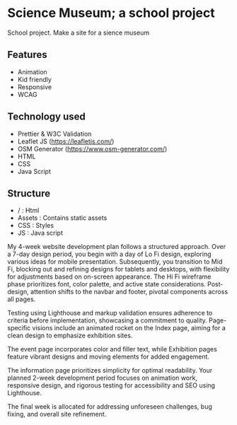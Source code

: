 # Science Museum; a school project
School project. Make a site for a sience museum

## Features
- Animation
- Kid friendly
- Responsive
- WCAG

## Technology used
- Prettier & W3C Validation
- Leaflet JS (https://leafletjs.com/)
- OSM Generator (https://www.osm-generator.com/)
- HTML
- CSS
- Java Script

## Structure
- / : Html
- Assets : Contains static assets
- CSS : Styles
- JS : Java script

My 4-week website development plan follows a structured approach. Over a 7-day design period, you begin with a day of Lo Fi design, exploring various ideas for mobile presentation. Subsequently, you transition to Mid Fi, blocking out and refining designs for tablets and desktops, with flexibility for adjustments based on on-screen appearance. 
The Hi Fi wireframe phase prioritizes font, color palette, and active state considerations.
Post-design, attention shifts to the navbar and footer, pivotal components across all pages.  

Testing using Lighthouse and markup validation ensures adherence to criteria before implementation, showcasing a commitment to quality.
Page-specific visions include an animated rocket on the Index page, aiming for a clean design to emphasize exhibition sites. 

The event page incorporates color and filler text, while Exhibition pages feature vibrant designs and moving elements for added engagement. 

The information page prioritizes simplicity for optimal readability.
Your planned 2-week development period focuses on animation work, responsive design, and rigorous testing for accessibility and SEO using Lighthouse. 

The final week is allocated for addressing unforeseen challenges, bug fixing, and overall site refinement. 
